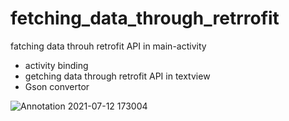 # fetching_data_through_retrrofit
fatching data throuh retrofit API in main-activity
- activity binding 
- getching data through retrofit API in textview
- Gson convertor

![Annotation 2021-07-12 173004](https://user-images.githubusercontent.com/58788722/125286609-a2dd8680-e339-11eb-9424-051c37088a6f.png)

